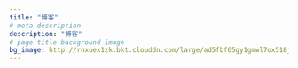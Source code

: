 ```yaml
---
title: "博客"
# meta description
description: "博客"
# page title background image
bg_image: http://rnxuex1zk.bkt.clouddn.com/large/ad5fbf65gy1gmwl7ox518j20rs0kut9l.jpg
---
```


